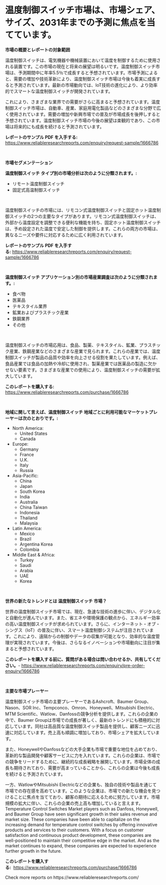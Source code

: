 <p><h1>温度制御スイッチ市場は、市場シェア、サイズ、2031年までの予測に焦点を当てています。</h1></p><p><strong>市場の概要とレポートの対象範囲</strong></p>
<p><p>温度制御スイッチは、電気機器や機械装置において温度を制御するために使用される装置です。この市場の現在と将来の展望は明るいです。温度制御スイッチ市場は、予測期間中に年率5.5％で成長すると予想されています。市場予測によると、需要の増加や技術革新により、温度制御スイッチ市場は今後も着実に成長すると予測されています。最新の市場動向では、IoT技術の進化により、より効率的でスマートな温度制御スイッチが開発されています。</p><p>これにより、さまざまな業界での需要がさらに高まると予想されています。温度制御スイッチ市場は、自動車、産業、家庭用電化製品などのさまざまな分野で広く使用されています。需要の増加や新興市場での普及が市場成長を後押しすると予想されています。温度制御スイッチ市場の今後の展望は楽観的であり、この市場は将来的にも成長を続けると予測されています。</p></p>
<p><strong>レポートのサンプル PDF を入手する:</strong> <a href="https://www.reliableresearchreports.com/enquiry/request-sample/1666786">https://www.reliableresearchreports.com/enquiry/request-sample/1666786</a></p>
<p>&nbsp;</p>
<p><strong>市場セグメンテーション</strong></p>
<p><strong>温度制御スイッチ タイプ別の市場分析は次のように分類されます。:</strong></p>
<p><ul><li>リモート温度制御スイッチ</li><li>固定式高温制御スイッチ</li></ul></p>
<p>&nbsp;</p>
<p><p>温度制御スイッチの市場には、リモコン式温度制御スイッチと固定ホット温度制御スイッチの2つの主要なタイプがあります。リモコン式温度制御スイッチは、外部から温度設定を調整できる便利な機能を持ち、固定ホット温度制御スイッチは、予め設定された温度で安定した制御を提供します。これらの両方の市場は、異なるニーズや要件に対応するために広く利用されています。</p></p>
<p><strong>レポートのサンプル PDF を入手する:</strong>&nbsp;<a href="https://www.reliableresearchreports.com/enquiry/request-sample/1666786">https://www.reliableresearchreports.com/enquiry/request-sample/1666786</a></p>
<p>&nbsp;</p>
<p><strong> 温度制御スイッチ アプリケーション別の市場産業調査は次のように分類されます。:</strong></p>
<p><ul><li>食べ物</li><li>医薬品</li><li>テキスタイル業界</li><li>鉱業およびプラスチック産業</li><li>鉄鋼業界</li><li>その他</li></ul></p>
<p>&nbsp;</p>
<p><p>温度制御スイッチの市場応用は、食品、製薬、テキスタイル、鉱業、プラスチック産業、鉄鋼産業などのさまざまな産業で見られます。これらの産業では、温度制御スイッチが製品の品質や効率を向上させる役割を果たしています。例えば、食品産業では食品の加熱や冷却に使用され、製薬産業では医薬品の製造に欠かせない要素です。さまざまな産業での使用により、温度制御スイッチの需要が拡大しています。</p></p>
<p><strong>このレポートを購入する:</strong>&nbsp; <a href="https://www.reliableresearchreports.com/purchase/1666786">https://www.reliableresearchreports.com/purchase/1666786</a></p>
<p>&nbsp;</p>
<p><strong>地域に関して言えば、温度制御スイッチ 地域ごとに利用可能なマーケットプレーヤーは次のとおりです。:</strong></p>
<p><ul>
    <li>
        North America:
        <ul>
            <li>United States</li>
            <li>Canada</li>
        </ul>
    </li>
    <li>
        Europe:
        <ul>
            <li>Germany</li>
            <li>France</li>
            <li>U.K.</li>
            <li>Italy</li>
            <li>Russia</li>
        </ul>
    </li>
    <li>
        Asia-Pacific:
        <ul>
            <li>China</li>
            <li>Japan</li>
            <li>South Korea</li>
            <li>India</li>
            <li>Australia</li>
            <li>China Taiwan</li>
            <li>Indonesia</li>
            <li>Thailand</li>
            <li>Malaysia</li>
        </ul>
    </li>
    <li>
        Latin America:
        <ul>
            <li>Mexico</li>
            <li>Brazil</li>
            <li>Argentina Korea</li>
            <li>Colombia</li>
        </ul>
    </li>
    <li>
        Middle East & Africa:
        <ul>
            <li>Turkey</li>
            <li>Saudi</li>
            <li>Arabia</li>
            <li>UAE</li>
            <li>Korea</li>
        </ul>
    </li>
    </ul></p>
<p>&nbsp;</p>
<p><strong>世界の新たなトレンドとは 温度制御スイッチ 市場？</strong></p>
<p><p>世界の温度制御スイッチ市場では、現在、急速な技術の進歩に伴い、デジタル化と自動化が進んでいます。また、省エネや環境保護の観点から、エネルギー効率の高い温度制御スイッチが求められています。さらに、インターネット・オブ・シングス（IoT）の普及に伴い、スマート温度制御システムが注目されています。これにより、遠隔からの制御やデータの収集が可能となり、効率的な温度管理が実現されています。今後は、さらなるイノベーションや市場動向に注目が集まると予想されています。</p></p>
<p><strong>このレポートを購入する前に、質問がある場合は問い合わせるか、共有してください。</strong>- <a href="https://www.reliableresearchreports.com/enquiry/pre-order-enquiry/1666786">https://www.reliableresearchreports.com/enquiry/pre-order-enquiry/1666786</a></p>
<p>&nbsp;</p>
<p><strong>主要な市場プレーヤー</strong></p>
<p><p>温度制御スイッチ市場の主要プレーヤーであるAshcroft、Baumer Group、Nason、SOR Inc、Tempconco、Omron、Honeywell、Mitsubishi Electric、MTM Scientific、Watlow、Danfossの競争分析を提供します。これらの企業の中で、Baumer Groupは市場での成長が著しく、最新のトレンドにも積極的に対応しています。同社は高品質な温度制御スイッチ製品を提供し、顧客ニーズに迅速に対応しています。売上高も順調に増加しており、市場シェアを拡大しています。</p><p>また、HoneywellやDanfossなどの大手企業も市場で重要な地位を占めており、革新的な製品開発や顧客サービスに力を入れています。これらの企業は、市場での競争をリードするために、継続的な成長戦略を展開しています。市場全体の成長も期待されており、需要が高まっていることから、これらの企業は今後も成長を続けると予測されています。</p><p>一方、WatlowやMitsubishi Electricなどの企業も、独自の技術や製品を通じて市場での存在感を高めています。このような企業は、市場での新たな機会を見つけることに焦点を当てており、顧客の期待に応えるために努力しています。市場規模の拡大に伴い、これらの企業の売上高も増加していると言えます。Temperature Control Switches Market players such as Danfoss, Honeywell, and Baumer Group have seen significant growth in their sales revenue and market size. These companies have been able to capitalize on the increasing demand for temperature control switches by offering innovative products and services to their customers. With a focus on customer satisfaction and continuous product development, these companies are well-positioned to maintain their competitive edge in the market. And as the market continues to expand, these companies are expected to experience further growth in the future.</p></p>
<p><strong>このレポートを購入する:</strong>&nbsp;&nbsp;<a href="https://www.reliableresearchreports.com/purchase/1666786">https://www.reliableresearchreports.com/purchase/1666786</a></p>
<p>Check more reports on https://www.reliableresearchreports.com/</p>